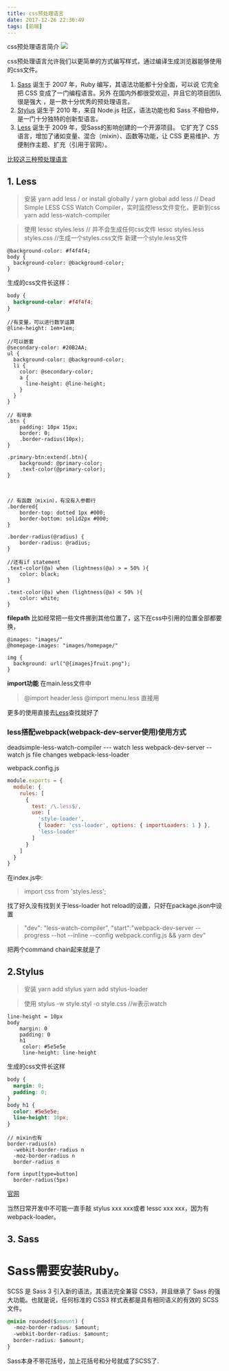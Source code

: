 ```yaml
---
title: css预处理语言
date: 2017-12-26 22:36:49
tags: [前端]
---
```


css预处理语言简介
![](https://www.haldir66.ga/static/imgs/bokeh%20street%20lights%20city%20art%20blue.jpg)
<!--more-->


css预处理语言允许我们以更简单的方式编写样式，通过编译生成浏览器能够使用的css文件。

1. [Sass](http://sass-lang.com/) 诞生于 2007 年，Ruby 编写，其语法功能都十分全面，可以说 它完全把 CSS 变成了一门编程语言。另外 在国内外都很受欢迎，并且它的项目团队很是强大 ，是一款十分优秀的预处理语言。
2. [Stylus](http://stylus-lang.com/) 诞生于 2010 年，来自 Node.js 社区，语法功能也和 Sass 不相伯仲，是一门十分独特的创新型语言。
3. [Less](http://lesscss.org/) 诞生于 2009 年，受Sass的影响创建的一个开源项目。 它扩充了 CSS 语言，增加了诸如变量、混合（mixin）、函数等功能，让 CSS 更易维护、方便制作主题、扩充（引用于官网）。

[比较这三种预处理语言](http://www.oschina.net/question/12_44255)


## 1. Less
> 安装
yarn add less
/ or install globally  /
yarn global add less
// Dead Simple LESS CSS Watch Compiler，实时监控less文件变化，更新到css
yarn add less-watch-compiler


> 使用
lessc styles.less // 并不会生成任何css文件
lessc styles.less styles.css //生成一个styles.css文件
新建一个style.less文件

```less
@background-color: #f4f4f4;
body {
  background-color: @background-color;
}
```
生成的css文件长这样：
```css
body {
  background-color: #f4f4f4;
}
```

```less
//有变量，可以进行数学运算
@line-height: 1em+1em;

//可以嵌套
@secondary-color: #20B2AA;
ul {
  background-color: @background-color;
  li {
    color: @secondary-color;
    a {
      line-height: @line-height;
    }
  }
}

// 有继承
.btn {
    padding: 10px 15px;
    border: 0;
    .border-radius(10px);
}

.primary-btn:extend(.btn){
    background: @primary-color;
    .text-color(@primary-color);
}



// 有函数（mixin），有没有入参都行
.bordered{
    border-top: dotted 1px #000;
    border-bottom: solid2px #000;
}

.border-radius(@radius) {
    border-radius: @radius;
}

//还有if statement
.text-color(@a) when (lightness(@a) > = 50% ){
    color: black;
}

.text-color(@a) when (lightness(@a) < 50% ){
    color: white;
}

```

**filepath**
比如经常把一些文件挪到其他位置了，这下在css中引用的位置全部都要换，
```less
@images: "images/"
@homepage-images: "images/homepage/"

img {
  background: url("@{images}fruit.png");
}
```


**import功能**
在main.less文件中
> @import header.less
@import menu.less
直接用


更多的使用直接去[Less](http://lesscss.org/)查找就好了


### less搭配webpack(webpack-dev-server使用)使用方式
deadsimple-less-watch-compiler ---  watch less
webpack-dev-server --  watch js file changes
webpack-less-loader

webpack.config.js
```js
module.exports = {
  module: {
    rules: [
      {
        test: /\.less$/,
        use: [
          'style-loader',
          { loader: 'css-loader', options: { importLoaders: 1 } },
          'less-loader'
        ]
      }
    ]
  }
}
```
在index.js中:
> import css from 'styles.less';

找了好久没有找到关于less-loader hot reload的设置，只好在package.json中设置
>"dev": "less-watch-compiler",
"start":"webpack-dev-server --progress --hot --inline --config webpack.config.js && yarn dev"

把两个command chain起来就是了


## 2.Stylus
>安装
yarn add stylus
yarn add stylus-loader


>使用
stylus -w style.styl -o style.css //w表示watch

```stylus
line-height = 10px
body
    margin: 0
    padding: 0
    h1
     color: #5e5e5e
     line-height: line-height
```

生成的css文件长这样
```css
body {
  margin: 0;
  padding: 0;
}
body h1 {
  color: #5e5e5e;
  line-height: 10px;
}
```

```stylus
// mixin也有
border-radius(n)
  -webkit-border-radius n
  -moz-border-radius n
  border-radius n

form input[type=button]
  border-radius(5px)
```
[官网](http://stylus-lang.com/)


当然日常开发中不可能一直手敲 stylus xxx xxx或者 lessc xxx xxx，因为有webpack-loader。

## 3. Sass
Sass需要安装Ruby。
=======================================================================================


SCSS 是 Sass 3 引入新的语法，其语法完全兼容 CSS3，并且继承了 Sass 的强大功能。也就是说，任何标准的 CSS3 样式表都是具有相同语义的有效的 SCSS 文件。
```css
@mixin rounded($amount) {
  -moz-border-radius: $amount;
  -webkit-border-radius: $amount;
  border-radius: $amount;
}
```
Sass本身不带花括号，加上花括号和分号就成了SCSS了.
